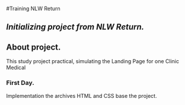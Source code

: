 #Training NLW Return

## _Initializing project from NLW Return._

## About project.
This study project practical, simulating the Landing Page for one Clinic Medical

### First Day.
Implementation the archives HTML and CSS base the project.
